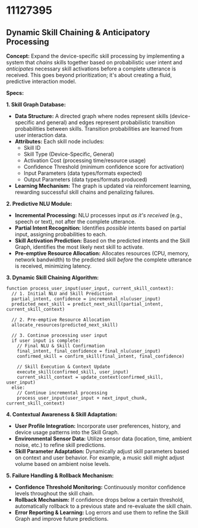 # 11127395

## Dynamic Skill Chaining & Anticipatory Processing

**Concept:** Expand the device-specific skill processing by implementing a system that *chains* skills together based on probabilistic user intent and *anticipates* necessary skill activations before a complete utterance is received. This goes beyond prioritization; it's about creating a fluid, predictive interaction model.

**Specs:**

**1. Skill Graph Database:**

*   **Data Structure:** A directed graph where nodes represent skills (device-specific and general) and edges represent probabilistic transition probabilities between skills. Transition probabilities are learned from user interaction data.
*   **Attributes:** Each skill node includes:
    *   Skill ID
    *   Skill Type (Device-Specific, General)
    *   Activation Cost (processing time/resource usage)
    *   Confidence Threshold (minimum confidence score for activation)
    *   Input Parameters (data types/formats expected)
    *   Output Parameters (data types/formats produced)
*   **Learning Mechanism:** The graph is updated via reinforcement learning, rewarding successful skill chains and penalizing failures.

**2. Predictive NLU Module:**

*   **Incremental Processing:** NLU processes input *as it's received* (e.g., speech or text), not after the complete utterance.
*   **Partial Intent Recognition:** Identifies *possible* intents based on partial input, assigning probabilities to each.
*   **Skill Activation Prediction:** Based on the predicted intents and the Skill Graph, identifies the most likely next skill to activate.
*   **Pre-emptive Resource Allocation:** Allocates resources (CPU, memory, network bandwidth) to the predicted skill *before* the complete utterance is received, minimizing latency.

**3. Dynamic Skill Chaining Algorithm:**

```pseudocode
function process_user_input(user_input, current_skill_context):
  // 1. Initial NLU and Skill Prediction
  partial_intent, confidence = incremental_nlu(user_input)
  predicted_next_skill = predict_next_skill(partial_intent, current_skill_context)

  // 2. Pre-emptive Resource Allocation
  allocate_resources(predicted_next_skill)

  // 3. Continue processing user input
  if user input is complete:
    // Final NLU & Skill Confirmation
    final_intent, final_confidence = final_nlu(user_input)
    confirmed_skill = confirm_skill(final_intent, final_confidence)

    // Skill Execution & Context Update
    execute_skill(confirmed_skill, user_input)
    current_skill_context = update_context(confirmed_skill, user_input)
  else:
    // Continue incremental processing
    process_user_input(user_input + next_input_chunk, current_skill_context)
```

**4. Contextual Awareness & Skill Adaptation:**

*   **User Profile Integration:** Incorporate user preferences, history, and device usage patterns into the Skill Graph.
*   **Environmental Sensor Data:** Utilize sensor data (location, time, ambient noise, etc.) to refine skill predictions.
*   **Skill Parameter Adaptation:** Dynamically adjust skill parameters based on context and user behavior.  For example, a music skill might adjust volume based on ambient noise levels.

**5. Failure Handling & Rollback Mechanism:**

*   **Confidence Threshold Monitoring:** Continuously monitor confidence levels throughout the skill chain.
*   **Rollback Mechanism:** If confidence drops below a certain threshold, automatically rollback to a previous state and re-evaluate the skill chain.
*   **Error Reporting & Learning:** Log errors and use them to refine the Skill Graph and improve future predictions.